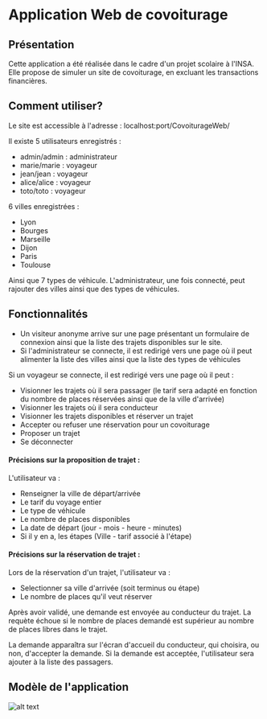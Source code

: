# Application Web de covoiturage

## Présentation
Cette application a été réalisée dans le cadre d'un projet scolaire à l'INSA. Elle propose de simuler un site de covoiturage, en excluant les transactions financières.

## Comment utiliser?

Le site est accessible à l'adresse : localhost:port/CovoiturageWeb/

Il existe 5 utilisateurs enregistrés :
- admin/admin : administrateur
- marie/marie : voyageur
- jean/jean : voyageur
- alice/alice : voyageur
- toto/toto : voyageur

6 villes enregistrées :
- Lyon
- Bourges
- Marseille
- Dijon
- Paris
- Toulouse

Ainsi que 7 types de véhicule.
L'administrateur, une fois connecté, peut rajouter des villes ainsi que des types de véhicules.

## Fonctionnalités
- Un visiteur anonyme arrive sur une page présentant un formulaire de connexion ainsi que la liste des trajets disponibles sur le site.
- Si l'administrateur se connecte, il est redirigé vers une page où il peut alimenter la liste des villes ainsi que la liste des types de véhicules

Si un voyageur se connecte, il est redirigé vers une page où il peut :
- Visionner les trajets où il sera passager (le tarif sera adapté en fonction du nombre de places réservées ainsi que de la ville d'arrivée)
- Visionner les trajets où il sera conducteur
- Visionner les trajets disponibles et réserver un trajet
- Accepter ou refuser une réservation pour un covoiturage
- Proposer un trajet
- Se déconnecter

#### Précisions sur la proposition de trajet : 
L'utilisateur va :
- Renseigner la ville de départ/arrivée
- Le tarif du voyage entier
- Le type de véhicule
- Le nombre de places disponibles
- La date de départ (jour - mois - heure - minutes)
- Si il y en a, les étapes (Ville - tarif associé à l'étape)

#### Précisions sur la réservation de trajet :
Lors de la réservation d'un trajet, l'utilisateur va : 
- Selectionner sa ville d'arrivée (soit terminus ou étape)
- Le nombre de places qu'il veut réserver

Après avoir validé, une demande est envoyée au conducteur du trajet. La requète échoue si le nombre de places demandé est supérieur au nombre de places libres dans le trajet.

La demande apparaîtra sur l'écran d'accueil du conducteur, qui choisira, ou non, d'accepter la demande. Si la demande est acceptée, l'utilisateur sera ajouter à la liste des passagers.

## Modèle de l'application

![alt text](https://github.com/arnaudmdr/covoiturage/modele_appli.png "Modèle")